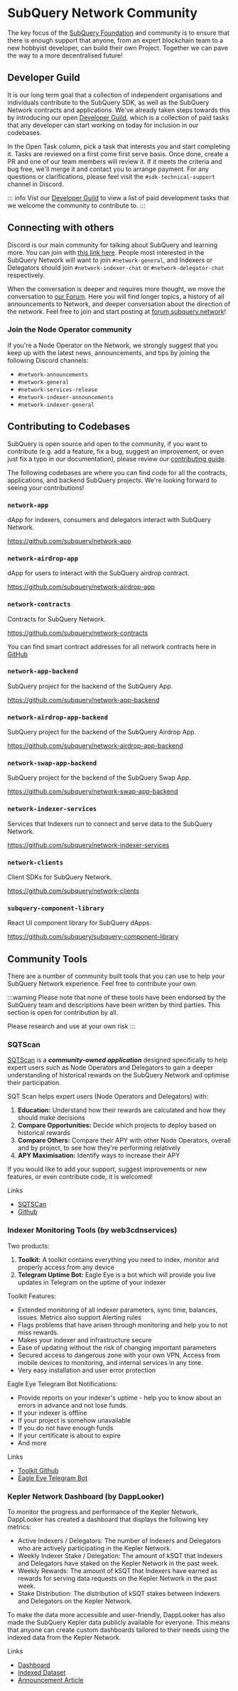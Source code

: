 # SubQuery Network Community

The key focus of the [SubQuery Foundation](./governance/foundation.md) and community is to ensure that there is enough support that anyone, from an expert blockchain team to a new hobbyist developer, can build their own Project. Together we can pave the way to a more decentralised future!

## Developer Guild

It is our long term goal that a collection of independent organisations and individuals contribute to the SubQuery SDK, as well as the SubQuery Network contracts and applications. We've already taken steps towards this by introducing our open [Developer Guild](https://github.com/orgs/subquery/projects/3?pane=info), which is a collection of paid tasks that any developer can start working on today for inclusion in our codebases.

In the Open Task column, pick a task that interests you and start completing it. Tasks are reviewed on a first come first serve basis. Once done, create a PR and one of our team members will review it. If it meets the criteria and bug free, we'll merge it and contact you to arrange payment. For any questions or clarifications, please feel visit the `#sdk-technical-support` channel in Discord.

::: info
Vist our [Developer Guild](https://github.com/orgs/subquery/projects/3?pane=info) to view a list of paid development tasks that we welcome the community to contribute to.
:::

## Connecting with others

Discord is our main community for talking about SubQuery and learning more. You can join with [this link here](https://discord.com/invite/subquery). People most interested in the SubQuery Network will want to join `#network-general`, and Indexers or Delegators should join `#network-indexer-chat` or `#network-delegator-chat` respectively.

When the conversation is deeper and requires more thought, we move the conversation to [our Forum](https://forum.subquery.network/). Here you will find longer topics, a history of all announcements to Network, and deeper conversation about the direction of the network. Feel free to join and start posting at [forum.subquery.network](https://forum.subquery.network/)!

### Join the Node Operator community

If you're a Node Operator on the Network, we strongly suggest that you keep up with the latest news, announcements, and tips by joining the following Discord channels:

- `#network-announcements`
- `#network-general`
- `#network-services-release`
- `#network-indexer-announcements`
- `#network-indexer-general`

## Contributing to Codebases

SubQuery is open source and open to the community, if you want to contribute (e.g. add a feature, fix a bug, suggest an improvement, or even just fix a typo in our documentation), please review our [contributing guide](../miscellaneous/contributing.md).

The following codebases are where you can find code for all the contracts, applications, and backend SubQuery projects. We're looking forward to seeing your contributions!

### `network-app`

dApp for indexers, consumers and delegators interact with SubQuery Network.

<https://github.com/subquery/network-app>

### `network-airdrop-app`

dApp for users to interact with the SubQuery airdrop contract.

<https://github.com/subquery/network-airdrop-app>

### `network-contracts`

Contracts for SubQuery Network.

<https://github.com/subquery/network-contracts>

You can find smart contract addresses for all network contracts here in [GitHub](https://github.com/subquery/network-contracts/blob/develop/publish/mainnet.json)

### `network-app-backend`

SubQuery project for the backend of the SubQuery App.

<https://github.com/subquery/network-app-backend>

### `network-airdrop-app-backend`

SubQuery project for the backend of the SubQuery Airdrop App.

<https://github.com/subquery/network-airdrop-app-backend>

### `network-swap-app-backend`

SubQuery project for the backend of the SubQuery Swap App.

<https://github.com/subquery/network-swap-app-backend>

### `network-indexer-services`

Services that Indexers run to connect and serve data to the SubQuery Network.

<https://github.com/subquery/network-indexer-services>

### `network-clients`

Client SDKs for SubQuery Network.

<https://github.com/subquery/network-clients>

### `subquery-component-library`

React UI component library for SubQuery dApps.

<https://github.com/subquery/subquery-component-library>

## Community Tools

There are a number of community built tools that you can use to help your SubQuery Network experience. Feel free to contribute your own.

:::warning
Please note that none of these tools have been endorsed by the SubQuery team and descriptions have been written by third parties. This section is open for contribution by all.

Please research and use at your own risk
:::

### SQTScan 

[SQTScan](https://sqtscan.com/?ref=blog.subquery.network) is a ***community-owned application*** designed specifically to help expert users such as Node Operators and Delegators to gain a deeper understanding of historical rewards on the SubQuery Network and optimise their participation.

SQT Scan helps expert users (Node Operators and Delegators) with:

1. **Education:** Understand how their rewards are calculated and how they should make decisions
2. **Compare Opportunities:** Decide which projects to deploy based on historical rewards
3. **Compare Others:** Compare their APY with other Node Operators, overall and by project, to see how they're performing relatively
4. **APY Maximisation:** Identify ways to increase their APY

If you would like to add your support, suggest improvements or new features, or even contribute code, it is welcomed!

Links

- [SQTSCan](https://sqtscan.com)
- [Github](https://github.com/HuberTRoy/subquery-sqtscan)

### Indexer Monitoring Tools (by web3cdnservices)

Two products:
1. **Toolkit:** A toolkit contains everything you need to index, monitor and properly access from any device
2. **Telegram Uptime Bot:** Eagle Eye is a bot which will provide you live updates in Telegram on the uptime of your indexer

Toolkit Features:

- Extended monitoring of all indexer parameters, sync time, balances, issues. Metrics also support Alerting rules
- Flags problems that have arisen through monitoring and help you to not miss rewards.
- Makes your indexer and infrastructure secure
- Ease of updating without the risk of changing important parameters
- Secured access to dangerous zone with your own VPN, Access from mobile devices to monitoring, and internal services in any time.
- Very easy installation and user error protection

Eagle Eye Telegram Bot Notifications:

- Provide reports on your indexer's uptime - help you to know about an errors in advance and not lose funds.
- If your indexer is offline
- If your project is somehow unavailable
- If you do not have enough funds
- If your certificate is about to expire
- And more

Links

- [Toolkit Github](https://github.com/web3cdnservices/subquery-indexer-toolkit)
- [Eagle Eye Telegram Bot](https://eagleeye.subquery.dev/)

### Kepler Network Dashboard (by DappLooker)

To monitor the progress and performance of the Kepler Network, DappLooker has created a dashboard that displays the following key metrics:

- Active Indexers / Delegators: The number of Indexers and Delegators who are actively participating in the Kepler Network.
- Weekly Indexer Stake / Delegation: The amount of kSQT that Indexers and Delegators have staked on the Kepler Network in the past week.
- Weekly Rewards: The amount of kSQT that Indexers have earned as rewards for serving data requests on the Kepler Network in the past week.
- Stake Distribution: The distribution of kSQT stakes between Indexers and Delegators on the Kepler Network.

To make the data more accessible and user-friendly, DappLooker has also made the SubQuery Kepler data publicly available for everyone. This means that anyone can create custom dashboards tailored to their needs using the indexed data from the Kepler Network.

Links

- [Dashboard](https://dapplooker.com/dashboard/subquery-kepler-network-dashboard-577)
- [Indexed Dataset](https://analytics.dapplooker.com/browse/2/schema/subquery_kepler)
- [Announcement Article](https://blog.dapplooker.com/dapplooker-integrates-subquery-kepler-network-to-provide-analytics-and-dashboard-solution-to-web3-fb0c5aeea899)
